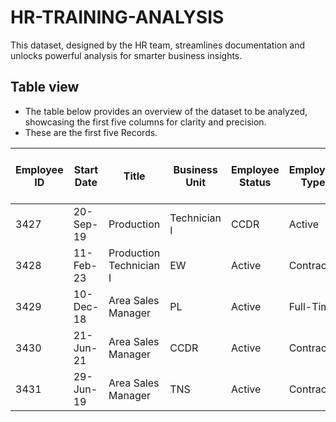 # HR-TRAINING-ANALYSIS
This dataset, designed by the HR team, streamlines documentation and unlocks powerful analysis for smarter business insights.

## Table view 
+ The table below provides an overview of the dataset to be analyzed, showcasing the first five columns for clarity and precision.
+ These are the first five Records.
  
|Employee ID | Start Date | Title | Business Unit | Employee Status | Employee Type | Pay Zone | Employee Classification Type | Department Type | Division | DOB | State | Gender Code | Race Description | Marital Description | Performance Score | Current Employee Rating | Survey Date | Engagement Score | Satisfaction Score | Work-Life Balance Score | Training Date | Training Program Name | Training Type | Training Outcome | Training Duration (Days) | Training Cost | Age | Age Distribution | 
|-------------|------------|-------|---------------|-----------------|----------------|----------|-----------------------------|------------------|----------|-----|-------|-------------|------------------|--------------------|-------------------|-------------------------|-------------|-----------------|------------------|----------------------|----------------|----------------------|-------------|------------------|-------------------------|-----------------|-----|------------------|
|3427|	20-Sep-19	|Production| Technician I	|CCDR	|Active|	Contract	|Zone C|	Temporary|	Production  | Finance & Accounting	|7/10/1969|	MA|	Female|	White|Widowed|Fully Meets|	4|	1/14/2023|	1|	2|	3|	15-Jul-23|	Leadership Development|	Internal|	Failed|	2	|606.11|	50	|Millenial|
|3428 | 11-Feb-23 | Production Technician I | EW | Active | Contract | Zone A | Part-Time | Production | Aerial | 30-08-1965 | MA | Male | Hispanic | Widowed | Fully Meets | 3 | 9/9/2022 | 2 | 1 | 5 | 12-Sep-22 | Customer Service | External | Incomplete | 4 | 673.02 | 58 | Millennial|
|3429 | 10-Dec-18 | Area Sales Manager | PL | Active | Full-Time | Zone B | Part-Time | Sales | General - Sga | 6/10/1991 | MA | Male | Hispanic | Widowed | Fully Meets | 4 | 5/27/2023 | 1 | 2 | 1 | 13-Aug-22 | Leadership Development | External | Failed | 2 | 413.28 | 27 | GenZ|
|3430 | 21-Jun-21 | Area Sales Manager | CCDR | Active | Contract | Zone A | Full-Time | Sales | Finance & Accounting | 4/4/1998 | ND | Male | Other | Single | Fully Meets | 2 | 6/16/2023 | 5 | 5 | 4 | 15-Dec-22 | Project Management | External | Completed | 3 | 663.78 | 23 | GenZ|
|3431 | 29-Jun-19 | Area Sales Manager | TNS | Active | Contract | Zone A | Temporary | Sales | General - Con | 29-08-1969 | FL | Female | Other | Married | Fully Meets | 3 | 11/25/2022 | 2 | 5 | 3 | 13-Jul-23 | Technical Skills | External | Failed | 5 | 399.03 | 50 | Millennial|

 
